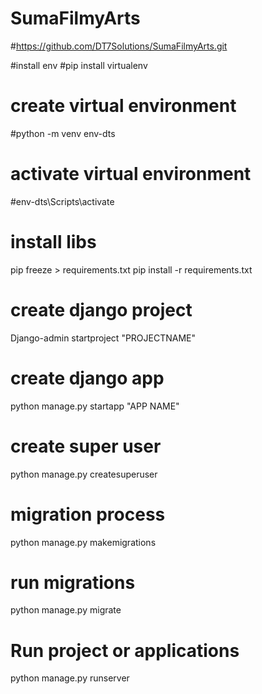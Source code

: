 # SumaFilmyArts
#https://github.com/DT7Solutions/SumaFilmyArts.git




#install env
#pip install virtualenv
# create virtual environment
#python -m venv env-dts

# activate virtual environment
#env-dts\Scripts\activate

# install libs
pip freeze > requirements.txt 
pip install -r requirements.txt

# create django  project
Django-admin startproject "PROJECTNAME"

# create django app 
python manage.py startapp "APP NAME"

# create super user 
python manage.py createsuperuser
# migration process 
python manage.py makemigrations 

# run migrations 
python manage.py migrate 

# Run project or applications
python manage.py runserver
